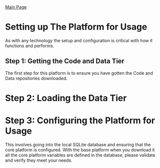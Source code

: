 <a href="https://github.com/DataJediToolbelt/Code-DataJediToolbelt/blob/main/profile/README.md" target="_blank">Main Page</a>

# Setting up The Platform for Usage
As with any technology the setup and configuration is critical with how it functions and performs.

## Step 1: Getting the Code and Data Tier 
The first step for this platform is to ensure you have gotten
the Code and Data repositories downloaded. 

# Step 2: Loading the Data Tier

# Step 3: Configuring the Platform for Usage
This involves going into the local SQLite database and ensuring that the 
core platform is configured. With the base platform when you download it
all the core platform variables are defined in the database, please 
validate and verify they meet your needs.
